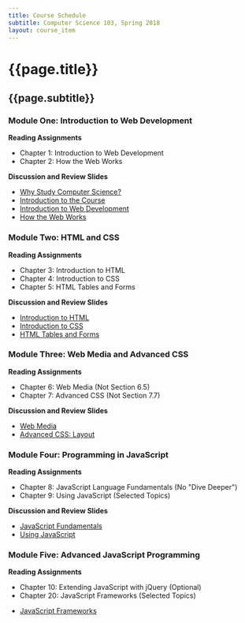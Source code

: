```yaml
---
title: Course Schedule
subtitle: Computer Science 103, Spring 2018
layout: course_item
---
```


# {{page.title}}
## {{page.subtitle}}

### Module One: Introduction to Web Development

**Reading Assignments**

- Chapter 1: Introduction to Web Development
- Chapter 2: How the Web Works

**Discussion and Review Slides**

<ul>

<li> <a target="_blank" rel="noopener" href ="{{site.baseurl}}teaching/cs103S2018/provide/slides/cs103_whystudycomputerscience.html">Why Study Computer Science?</a></li>
<li> <a target="_blank" rel="noopener" href ="{{site.baseurl}}teaching/cs103S2018/provide/slides/cs103_introduction.html">Introduction to the Course</a></li>
<li> <a target="_blank" rel="noopener" href ="{{site.baseurl}}teaching/cs103S2018/provide/slides/cs103_chapter1.html">Introduction to Web Development</a></li>
<li> <a target="_blank" rel="noopener" href ="{{site.baseurl}}teaching/cs103S2018/provide/slides/cs103_chapter2.html">How the Web Works</a></li>

</ul>

### Module Two: HTML and CSS

**Reading Assignments**

- Chapter 3: Introduction to HTML
- Chapter 4: Introduction to CSS
- Chapter 5: HTML Tables and Forms

**Discussion and Review Slides**

<ul>

<li> <a target="_blank" rel="noopener"  href ="{{site.baseurl}}teaching/cs103S2018/provide/slides/cs103_chapter3.html">Introduction to HTML</a></li>
<li> <a target="_blank" rel="noopener" href ="{{site.baseurl}}teaching/cs103S2018/provide/slides/cs103_chapter4.html">Introduction to CSS</a></li>
<li> <a target="_blank" rel="noopener" href ="{{site.baseurl}}teaching/cs103S2018/provide/slides/cs103_chapter5.html">HTML Tables and Forms</a></li>

</ul>

### Module Three: Web Media and Advanced CSS

**Reading Assignments**

- Chapter 6: Web Media (Not Section 6.5)
- Chapter 7: Advanced CSS (Not Section 7.7)

**Discussion and Review Slides**

<ul>

<li> <a target="_blank" rel="noopener" href ="{{site.baseurl}}teaching/cs103S2018/provide/slides/cs103_chapter6.html">Web Media</a></li>
<li> <a target="_blank" rel="noopener" href ="{{site.baseurl}}teaching/cs103S2018/provide/slides/cs103_chapter7.html">Advanced CSS: Layout</a></li>

</ul>

### Module Four: Programming in JavaScript

**Reading Assignments**

- Chapter 8: JavaScript Language Fundamentals (No "Dive Deeper")
- Chapter 9: Using JavaScript (Selected Topics)

**Discussion and Review Slides**

<ul>

<li> <a target="_blank" rel="noopener" href ="{{site.baseurl}}teaching/cs103S2018/provide/slides/cs103_chapter8.html">JavaScript Fundamentals</a></li>
<li> <a target="_blank" rel="noopener" href ="{{site.baseurl}}teaching/cs103S2018/provide/slides/cs103_chapter9.html">Using JavaScript</a></li>

</ul>

### Module Five: Advanced JavaScript Programming

**Reading Assignments**

- Chapter 10: Extending JavaScript with jQuery (Optional)
- Chapter 20: JavaScript Frameworks (Selected Topics)

<ul>

<li> <a target="_blank" rel="noopener" href ="{{site.baseurl}}teaching/cs103S2018/provide/slides/cs103_chapter20.html">JavaScript Frameworks</a></li>

</ul>

